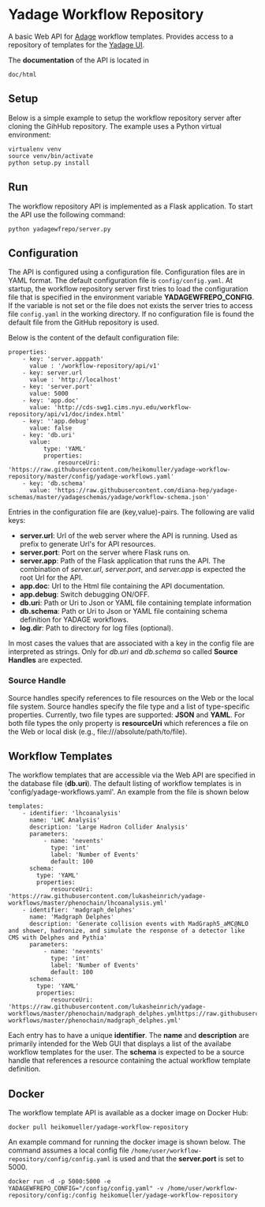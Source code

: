 # Yadage Workflow Repository

A basic Web API for [Adage](https://github.com/diana-hep/adage.git) workflow templates. Provides access to a repository of templates for the [Yadage UI](https://github.com/diana-hep/yadage-webui).


The **documentation** of the API is located in
```
doc/html
```


## Setup

Below is a simple example to setup the workflow repository server after cloning the GihHub repository. The example uses a Python virtual environment:

```
virtualenv venv
source venv/bin/activate
python setup.py install
```


## Run

The workflow repository API is implemented as a Flask application. To start the API use the following command:

```
python yadagewfrepo/server.py
```


## Configuration

The API is configured using a configuration file. Configuration files are in YAML format. The default configuration file is `config/config.yaml`. At startup, the workflow repository server first tries to load the configuration file that is specified in the environment variable **YADAGEWFREPO_CONFIG**. If the variable is not set or the file does not exists the server tries to access file `config.yaml` in the working directory. If no configuration file is found the default file from the GitHub repository is used.

Below is the content of the default configuration file:

```
properties:
    - key: 'server.apppath'
      value : '/workflow-repository/api/v1'
    - key: server.url
      value : 'http://localhost'
    - key: 'server.port'
      value: 5000
    - key: 'app.doc'
      value: 'http://cds-swg1.cims.nyu.edu/workflow-repository/api/v1/doc/index.html'
    - key: ''app.debug'
      value: false
    - key: 'db.uri'
      value:
          type: 'YAML'
          properties:
              resourceUri: 'https://raw.githubusercontent.com/heikomuller/yadage-workflow-repository/master/config/yadage-workflows.yaml'
    - key: 'db.schema'
      value: 'https://raw.githubusercontent.com/diana-hep/yadage-schemas/master/yadageschemas/yadage/workflow-schema.json'
```

Entries in the configuration file are (key,value)-pairs. The following are valid keys:

- **server.url**: Url of the web server where the API is running. Used as prefix to generate Url's for API resources.
- **server.port**: Port on the server where Flask runs on.
- **server.app**: Path of the Flask application that runs the API. The combination of *server.url*, *server.port*, and *server.app* is expected the root Url for the API.
- **app.doc**: Url to the Html file containing the API documentation.
- **app.debug**: Switch debugging ON/OFF.
- **db.uri**: Path or Uri to Json or YAML file containing template information
- **db.schema**: Path or Uri to Json or YAML file containing schema definition for YADAGE workflows.
- **log.dir**: Path to directory for log files (optional).

In most cases the values that are associated with a key in the config file are interpreted as strings. Only for *db.uri* and *db.schema* so called **Source Handles** are expected.

### Source Handle

Source handles specify references to file resources on the Web or the local file system. Source handles specify the file type and a list of type-specific properties. Currently, two file types are supported: **JSON** and **YAML**. For both file types the only property is **resourceUri** which references a file on the Web or local disk (e.g., file:///absolute/path/to/file).


## Workflow Templates

The workflow templates that are accessible via the Web API are specified in the database file (**db.uri**). The default listing of workflow templates is in 'config/yadage-workflows.yaml'. An example from the file is shown below

```
templates:
    - identifier: 'lhcoanalysis'
      name: 'LHC Analysis'
      description: 'Large Hadron Collider Analysis'
      parameters:
          - name: 'nevents'
            type: 'int'
            label: 'Number of Events'
            default: 100
      schema:
        type: 'YAML'
        properties:
            resourceUri: 'https://raw.githubusercontent.com/lukasheinrich/yadage-workflows/master/phenochain/lhcoanalysis.yml'
    - identifier: 'madgraph_delphes'
      name: 'Madgraph Delphes'
      description: 'Generate collision events with MadGraph5_aMC@NLO and shower, hadronize, and simulate the response of a detector like CMS with Delphes and Pythia'
      parameters:
          - name: 'nevents'
            type: 'int'
            label: 'Number of Events'
            default: 100
      schema:
        type: 'YAML'
        properties:
            resourceUri: 'https://raw.githubusercontent.com/lukasheinrich/yadage-workflows/master/phenochain/madgraph_delphes.ymlhttps://raw.githubusercontent.com/lukasheinrich/yadage-workflows/master/phenochain/madgraph_delphes.yml'
```
Each entry has to have a unique **identifier**. The **name** and **description** are primarily intended for the Web GUI that displays a list of the availabe workflow templates for the user. The **schema** is expected to be a source handle that references a resource containing the actual workflow template definition.


## Docker

The workflow template API is available as a docker image on Docker Hub:

```
docker pull heikomueller/yadage-workflow-repository
```

An example command for running the docker image is shown below. The command assumes a local config file `/home/user/workflow-repository/config/config.yaml` is used and that the **server.port** is set to 5000.

```
docker run -d -p 5000:5000 -e YADAGEWFREPO_CONFIG="/config/config.yaml" -v /home/user/workflow-repository/config:/config heikomueller/yadage-workflow-repository
```
